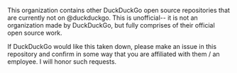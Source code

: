 This organization contains other DuckDuckGo open source repositories that are currently not on @duckduckgo. This is unofficial-- it is not an organization made by DuckDuckGo, but fully comprises of their official open source work.

If DuckDuckGo would like this taken down, please make an issue in this repository and confirm in some way that you are affiliated with them / an employee. I will honor such requests.
